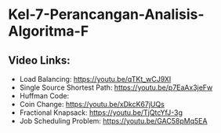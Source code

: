 # Kel-7-Perancangan-Analisis-Algoritma-F

## Video Links:

<ul>
    <li>Load Balancing: <a href="https://youtu.be/qTKt_wCJ9XI"> https://youtu.be/qTKt_wCJ9XI </a></li>
    <li>Single Source Shortest Path: <a href="https://youtu.be/p7EaAx3jeFw"> https://youtu.be/p7EaAx3jeFw </a> </li>
    <li>Huffman Code: </li>
    <li>Coin Change: <a href="https://youtu.be/xDkcK67jUQs"> https://youtu.be/xDkcK67jUQs </a> </li>
    <li>Fractional Knapsack: <a href="https://youtu.be/TjQtcYfJ-3g"> https://youtu.be/TjQtcYfJ-3g </a></li>
    <li>Job Scheduling Problem: <a href="https://youtu.be/GAC58pMq5EA"> https://youtu.be/GAC58pMq5EA </a> </li>
</ul>
